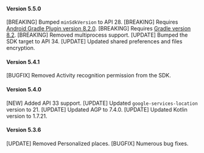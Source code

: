 #### Version 5.5.0
[BREAKING] Bumped `minSdkVersion` to API 28.
[BREAKING] Requires [Android Gradle Plugin version 8.2.0](https://developer.android.com/build/releases/past-releases/agp-8-2-0-release-notes).
[BREAKING] Requires [Gradle version 8.2](https://docs.gradle.org/8.2/release-notes.html).
[BREAKING] Removed multiprocess support.
[UPDATE] Bumped the SDK target to API 34.
[UPDATE] Updated shared preferences and files encryption.

#### Version 5.4.1
[BUGFIX] Removed Activity recognition permission from the SDK.

#### Version 5.4.0
[NEW] Added API 33 support.
[UPDATE] Updated `google-services-location` version to 21.
[UPDATE] Updated AGP to 7.4.0.
[UPDATE] Updated Kotlin version to 1.7.21.

#### Version 5.3.6
[UPDATE] Removed Personalized places.
[BUGFIX] Numerous bug fixes.
